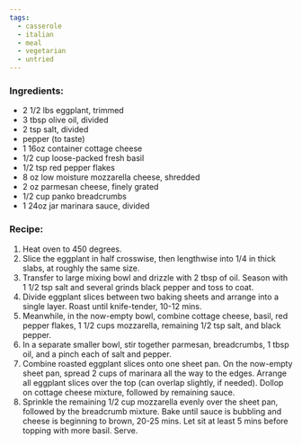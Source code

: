 ```yaml
---
tags:
  - casserole
  - italian
  - meal
  - vegetarian
  - untried
---
```

### Ingredients:
- 2 1/2 lbs eggplant, trimmed
- 3 tbsp olive oil, divided
- 2 tsp salt, divided
- pepper (to taste)
- 1 16oz container cottage cheese
- 1/2 cup loose-packed fresh basil
- 1/2 tsp red pepper flakes
- 8 oz low moisture mozzarella cheese, shredded
- 2 oz parmesan cheese, finely grated
- 1/2 cup panko breadcrumbs
- 1 24oz jar marinara sauce, divided

### Recipe:
1. Heat oven to 450 degrees. 
2. Slice the eggplant in half crosswise, then lengthwise into 1/4 in thick slabs, at roughly the same size.
3. Transfer to large mixing bowl and drizzle with 2 tbsp of oil. Season with 1 1/2 tsp salt and several grinds black pepper and toss to coat. 
4. Divide eggplant slices between two baking sheets and arrange into a single layer. Roast until knife-tender, 10-12 mins. 
5. Meanwhile, in the now-empty bowl, combine cottage cheese, basil, red pepper flakes, 1 1/2 cups mozzarella, remaining 1/2 tsp salt, and black pepper. 
6. In a separate smaller bowl, stir together parmesan, breadcrumbs, 1 tbsp oil, and a pinch each of salt and pepper. 
7. Combine roasted eggplant slices onto one sheet pan. On the now-empty sheet pan, spread 2 cups of marinara all the way to the edges. Arrange all eggplant slices over the top (can overlap slightly, if needed). Dollop on cottage cheese mixture, followed by remaining sauce. 
8. Sprinkle the remaining 1/2 cup mozzarella evenly over the sheet pan, followed by the breadcrumb mixture. Bake until sauce is bubbling and cheese is beginning to brown, 20-25 mins. Let sit at least 5 mins before topping with more basil. Serve. 